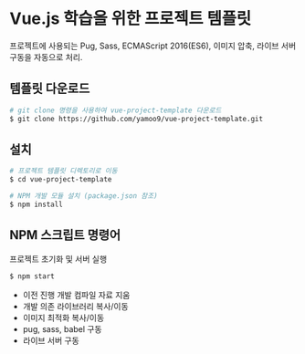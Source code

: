 # Vue.js 학습을 위한 프로젝트 템플릿

프로젝트에 사용되는 Pug, Sass, ECMAScript 2016(ES6), 이미지 압축, 라이브 서버 구동을 자동으로 처리.

## 템플릿 다운로드

```sh
# git clone 명령을 사용하여 vue-project-template 다운로드
$ git clone https://github.com/yamoo9/vue-project-template.git
```

## 설치

```sh
# 프로젝트 템플릿 디렉토리로 이동
$ cd vue-project-template

# NPM 개발 모듈 설치 (package.json 참조)
$ npm install
```

## NPM 스크립트 명령어

프로젝트 초기화 및 서버 실행

```sh
$ npm start
```

- 이전 진행 개발 컴파일 자료 지움
- 개발 의존 라이브러리 복사/이동
- 이미지 최적화 복사/이동
- pug, sass, babel 구동
- 라이브 서버 구동